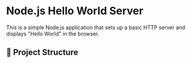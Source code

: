 # Node.js Hello World Server

This is a simple Node.js application that sets up a basic HTTP server and displays "Hello World" in the browser.

## 📁 Project Structure

